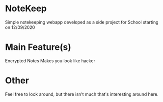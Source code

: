 # NoteKeep
Simple notekeeping webapp developed as a side project for School starting on 12/09/2020
# Main Feature(s)
Encrypted Notes
Makes you look like hacker
# Other
Feel free to look around, but there isn't much that's interesting around here.
